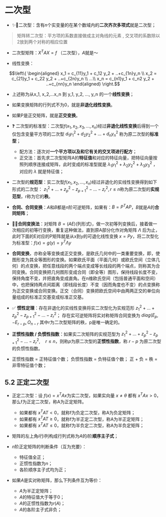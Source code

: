 # 二次型

- ✨🌟二次型：含有$n$个实变量的在某个数域内的**二次齐次多项式**就是二次型；
> 矩阵转二次型：平方项的系数直接做成主对角线的元素 , 交叉项的系数除以2放到两个对称的相应位置
- 二次型矩阵：$X^T A X = f$ （二次型），$A$就是～

- 线性变换：

$$\left\{ \begin{aligned}  x_1 = c_{11}y_1 + c_12 y_2 + ..+c_{1n}y_n \\ x_2 = c_{21}y_1 + c_22 y_2 + ..+c_{2n}y_n \\ ...\\ x_n = c_{n1}y_1 + c_n2 y_2 + ..+c_{nn}y_n   \end{aligned} \right.$$

- 上述称为从x_1, x_2,...x_n 到 y_1, y_2, ..., y_n 的一个**线性变换**；

- 如果变换矩阵的行列式不为0，就是**非退化线性变换**。
- 如果P是正交矩阵，就是**正交变换**。
- ❓ 二次型的标准型：二次型$f(x_1, x_2, x_3,...,x_n)$经过**非退化线性变换**后得到一个仅包含变量平方项的二次型 $d_1 y^{2}_{1} + d_2 y^{2}_2 + ... + d_n y^{2}_n$ 称为原二次型的**标准型**；
    - 配方法：逐次对**一个平方项以及和它有关的交叉项进行配方**；
    - 正交法：首先求二次型矩阵A的**特征值**和对应的特征向量，把特征向量按照列顺序连接成矩阵，此时变成的标准型就是 $\lambda_1 y^2_{1} + \lambda_2 y^2_{2} +\lambda_3 y^2_{3}$ ，对应的 $\lambda$ 就是特征值； 
- 二次型的**规范型**：实二次型$f(x_1, x_2, ..., x_n )$经过非退化的实线性变换得到如下形式的二次型： $z^{2}_1 + ... + z^{2}_p - z^{2}_{p+1} - ... - z^{2}_r , r \leq n$称为原二次型的**实规范型**，r称为它的**秩**。
- **合同、合同变换**：$A$和$B$都是$n$阶可逆矩阵，如果有：$B = P^T  A P$，$B$就是$A$的**合同矩阵**；
- 🌟🌟**合同变换法**：对矩阵 $B = (A E)$(列形式)，做一次初等列变换后，接着做一次相应的初等行变换，重复这种做法，直到原A部分化作对角矩阵 $\Lambda$ 后为止，此时下面的E对应的P矩阵就是从x到y的可退化线性变换 $x = Py$，将二次型化为标准型：$f(x) = g(y) = y^T \Lambda y$

- **合同变换**，亦称全等变换或正交变换，是欧氏几何中的一类重要变换，即，使图形变为其全等图形的变换。如果欧氏平面（平面几何）或欧氏空间（立体几何）的点变换，把任意线段的两个端点变成等长线段的两个端点，则称其为合同变换。合同变换把几何图形变成合同（即全等）图形，保持线段长度不变，保持角度不变，并把直角变成直角。在n维欧氏空间（包括普通平面和空间）中，也把保持两点间距离（即线段长度）不变（因而角度也不变）的点变换称为正交变换或合同变换。正交（合同）变换把欧氏空间中由两两正交的单位向量组成的标准正交基变成标准正交基。

- ✅ **惯性定理**：存在非退化的实线性变换将实二次型化为实规范形 $z^{2}_1 + ... + z^{2}_p - z^{2}_{p+1} - ... - z^{2}_r$； 存在实可逆矩阵将实对称矩阵合同变换为 $diag(E_p, - E_{r - p}, O_{n-r}$ 其中r为二次型矩阵的秩，p是唯一确定的。


- **正惯性指数 / 负惯性指数**：如果实二次矩阵的实规范型为 $z^{2}_1 + ... + z^{2}_p - z^{2}_{p+1} - ... - z^{2}_r, \hspace{12pt} r \leq n$，则称$p$为原二次型的**正惯性指数**，称 $r - p$ 为原二次型的负惯性指数。

- 正惯性指数 = 正特征值个数； 负惯性指数 = 负特征值个数； 正 + 负 = 秩 = 非零特征值个数；


## 5.2 正定二次型


- 正定二次型：设 $f(x) = x^T Ax$为实二次型，如果实向量 $x \neq \theta$ 都有 $x^T Ax > 0$，那么f为正定二次型，称A为正定矩阵。
    - 如果都有 $x^T AT < 0$，就称f为负定二次型，称A为负定矩阵；
    - 如果都有 $x^T AT \geq 0$，就称f为半正定二次型，称A为半正定矩阵；
    - 如果都有 $x^T AT \leq 0$，就称f为半负定二次型，称A为半负定矩阵；

- 矩阵的左上角$i$行$i$列构成行列式称为$A$的$i$阶**顺序主子式**；
- $n$阶正定矩阵的判断条件（互为充要）：
    - 特征值全正；
    - 正惯性指数为$n$；
    - 各阶顺序主子式均为正；

- 如果$A$是实对称矩阵，那么下列条件互为等价：
    - $A$为半正定矩阵；
    - $A$的特征值大于等于0；
    - $A$的正惯性指数为$r(A)$；
    - $A$的各阶主子式非负；